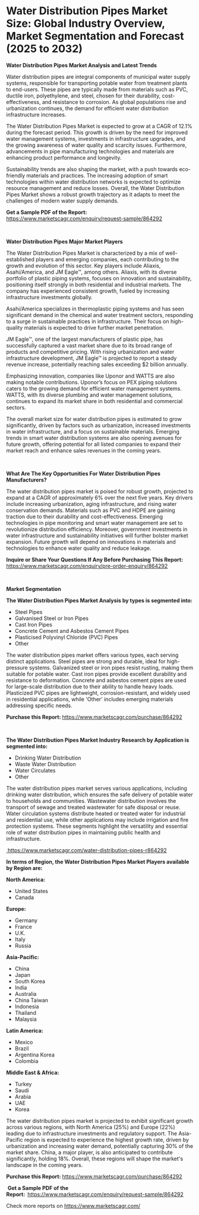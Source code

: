 <p><h1>Water Distribution Pipes Market Size: Global Industry Overview, Market Segmentation and Forecast (2025 to 2032)</h1></p><p><strong>Water Distribution Pipes Market Analysis and Latest Trends</strong></p>
<p><p>Water distribution pipes are integral components of municipal water supply systems, responsible for transporting potable water from treatment plants to end-users. These pipes are typically made from materials such as PVC, ductile iron, polyethylene, and steel, chosen for their durability, cost-effectiveness, and resistance to corrosion. As global populations rise and urbanization continues, the demand for efficient water distribution infrastructure increases.</p><p>The Water Distribution Pipes Market is expected to grow at a CAGR of 12.1% during the forecast period. This growth is driven by the need for improved water management systems, investments in infrastructure upgrades, and the growing awareness of water quality and scarcity issues. Furthermore, advancements in pipe manufacturing technologies and materials are enhancing product performance and longevity. </p><p>Sustainability trends are also shaping the market, with a push towards eco-friendly materials and practices. The increasing adoption of smart technologies within water distribution networks is expected to optimize resource management and reduce losses. Overall, the Water Distribution Pipes Market shows a robust growth trajectory as it adapts to meet the challenges of modern water supply demands.</p></p>
<p><strong>Get a Sample PDF of the Report:&nbsp;</strong> <a href="https://www.marketscagr.com/enquiry/request-sample/864292?utm_campaign=2623&utm_medium=2&utm_source=Github&utm_content=ia&utm_term=20022025&utm_id=water-distribution-pipes">https://www.marketscagr.com/enquiry/request-sample/864292</a></p>
<p>&nbsp;</p>
<p><strong>Water Distribution Pipes Major Market Players</strong></p>
<p><p>The Water Distribution Pipes Market is characterized by a mix of well-established players and emerging companies, each contributing to the growth and evolution of this sector. Key players include Aliaxis, Asahi/America, and JM Eagle™, among others. Aliaxis, with its diverse portfolio of plastic piping systems, focuses on innovation and sustainability, positioning itself strongly in both residential and industrial markets. The company has experienced consistent growth, fueled by increasing infrastructure investments globally.</p><p>Asahi/America specializes in thermoplastic piping systems and has seen significant demand in the chemical and water treatment sectors, responding to a surge in sustainable practices in infrastructure. Their focus on high-quality materials is expected to drive further market penetration.</p><p>JM Eagle™, one of the largest manufacturers of plastic pipe, has successfully captured a vast market share due to its broad range of products and competitive pricing. With rising urbanization and water infrastructure development, JM Eagle™ is projected to report a steady revenue increase, potentially reaching sales exceeding $2 billion annually.</p><p>Emphasizing innovation, companies like Uponor and WATTS are also making notable contributions. Uponor’s focus on PEX piping solutions caters to the growing demand for efficient water management systems. WATTS, with its diverse plumbing and water management solutions, continues to expand its market share in both residential and commercial sectors.</p><p>The overall market size for water distribution pipes is estimated to grow significantly, driven by factors such as urbanization, increased investments in water infrastructure, and a focus on sustainable materials. Emerging trends in smart water distribution systems are also opening avenues for future growth, offering potential for all listed companies to expand their market reach and enhance sales revenues in the coming years.</p></p>
<p>&nbsp;</p>
<p><strong>What Are The Key Opportunities For Water Distribution Pipes Manufacturers?</strong></p>
<p><p>The water distribution pipes market is poised for robust growth, projected to expand at a CAGR of approximately 6% over the next five years. Key drivers include increasing urbanization, aging infrastructure, and rising water conservation demands. Materials such as PVC and HDPE are gaining traction due to their durability and cost-effectiveness. Emerging technologies in pipe monitoring and smart water management are set to revolutionize distribution efficiency. Moreover, government investments in water infrastructure and sustainability initiatives will further bolster market expansion. Future growth will depend on innovations in materials and technologies to enhance water quality and reduce leakage.</p></p>
<p><strong>Inquire or Share Your Questions If Any Before Purchasing This Report:</strong> <a href="https://www.marketscagr.com/enquiry/pre-order-enquiry/864292?utm_campaign=2623&utm_medium=2&utm_source=Github&utm_content=ia&utm_term=20022025&utm_id=water-distribution-pipes">https://www.marketscagr.com/enquiry/pre-order-enquiry/864292</a></p>
<p>&nbsp;</p>
<p><strong>Market Segmentation</strong></p>
<p><strong>The Water Distribution Pipes Market Analysis by types is segmented into:</strong></p>
<p><ul><li>Steel Pipes</li><li>Galvanised Steel or Iron Pipes</li><li>Cast Iron Pipes</li><li>Concrete Cement and Asbestos Cement Pipes</li><li>Plasticised Polyvinyl Chloride (PVC) Pipes</li><li>Other</li></ul></p>
<p><p>The water distribution pipes market offers various types, each serving distinct applications. Steel pipes are strong and durable, ideal for high-pressure systems. Galvanized steel or iron pipes resist rusting, making them suitable for potable water. Cast iron pipes provide excellent durability and resistance to deformation. Concrete and asbestos cement pipes are used for large-scale distribution due to their ability to handle heavy loads. Plasticized PVC pipes are lightweight, corrosion-resistant, and widely used in residential applications, while 'Other' includes emerging materials addressing specific needs.</p></p>
<p><strong>Purchase this Report:&nbsp;</strong><a href="https://www.marketscagr.com/purchase/864292?utm_campaign=2623&utm_medium=2&utm_source=Github&utm_content=ia&utm_term=20022025&utm_id=water-distribution-pipes">https://www.marketscagr.com/purchase/864292</a></p>
<p>&nbsp;</p>
<p><strong>The Water Distribution Pipes Market Industry Research by Application is segmented into:</strong></p>
<p><ul><li>Drinking Water Distribution</li><li>Waste Water Distribution</li><li>Water Circulates</li><li>Other</li></ul></p>
<p><p>The water distribution pipes market serves various applications, including drinking water distribution, which ensures the safe delivery of potable water to households and communities. Wastewater distribution involves the transport of sewage and treated wastewater for safe disposal or reuse. Water circulation systems distribute heated or treated water for industrial and residential use, while other applications may include irrigation and fire protection systems. These segments highlight the versatility and essential role of water distribution pipes in maintaining public health and infrastructure.</p></p>
<p><a href="https://www.marketscagr.com/water-distribution-pipes-r864292?utm_campaign=2623&utm_medium=2&utm_source=Github&utm_content=ia&utm_term=20022025&utm_id=water-distribution-pipes">&nbsp;https://www.marketscagr.com/water-distribution-pipes-r864292</a></p>
<p><strong>In terms of Region, the Water Distribution Pipes Market Players available by Region are:</strong></p>
<p>
    <p> <strong> North America: </strong>
        <ul>
            <li>United States</li>
            <li>Canada</li>
        </ul>
        </p> 
    <p> <strong> Europe: </strong>
        <ul>
            <li>Germany</li>
            <li>France</li>
            <li>U.K.</li>
            <li>Italy</li>
            <li>Russia</li>
        </ul>
        </p> 
    <p> <strong> Asia-Pacific: </strong>
        <ul>
            <li>China</li>
            <li>Japan</li>
            <li>South Korea</li>
            <li>India</li>
            <li>Australia</li>
            <li>China Taiwan</li>
            <li>Indonesia</li>
            <li>Thailand</li>
            <li>Malaysia</li>
        </ul>
        </p> 
    <p> <strong> Latin America: </strong>
        <ul>
            <li>Mexico</li>
            <li>Brazil</li>
            <li>Argentina Korea</li>
            <li>Colombia</li>
        </ul>
        </p> 
    <p> <strong> Middle East & Africa: </strong>
        <ul>
            <li>Turkey</li>
            <li>Saudi</li>
            <li>Arabia</li>
            <li>UAE</li>
            <li>Korea</li>
        </ul>
    </p>
    </p>
<p><p>The water distribution pipes market is projected to exhibit significant growth across various regions, with North America (25%) and Europe (22%) leading due to infrastructure investments and regulatory support. The Asia-Pacific region is expected to experience the highest growth rate, driven by urbanization and increasing water demand, potentially capturing 30% of the market share. China, a major player, is also anticipated to contribute significantly, holding 18%. Overall, these regions will shape the market's landscape in the coming years.</p></p>
<p><strong>Purchase this Report: </strong><a href="https://www.marketscagr.com/purchase/864292?utm_campaign=2623&utm_medium=2&utm_source=Github&utm_content=ia&utm_term=20022025&utm_id=water-distribution-pipes">https://www.marketscagr.com/purchase/864292</a></p>
<p>&nbsp;<strong>Get a Sample PDF of the Report:&nbsp;&nbsp;</strong><a href="https://www.marketscagr.com/enquiry/request-sample/864292?utm_campaign=2623&utm_medium=2&utm_source=Github&utm_content=ia&utm_term=20022025&utm_id=water-distribution-pipes">https://www.marketscagr.com/enquiry/request-sample/864292</a></p>
<p><strong></strong></p>
<p>Check more reports on <a href="https://www.marketscagr.com/?utm_campaign=2623&utm_medium=2&utm_source=Github&utm_content=ia&utm_term=20022025&utm_id=water-distribution-pipes">https://www.marketscagr.com/</a></p>